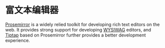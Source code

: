 # 富文本编辑器

[Prosemirror](https://prosemirror.net/) is a widely relied toolkit for developing rich text editors on the web. It provides strong support for developing [WYSIWAG](https://en.wikipedia.org/wiki/WYSIWYG) editors, and [Tiptap](https://tiptap.dev/docs) based on Prosemirror further provides a better development experience.
